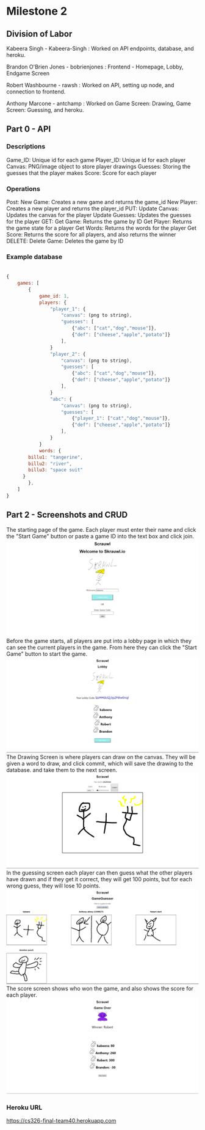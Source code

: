 # Milestone 2

## Division of Labor

Kabeera Singh - Kabeera-Singh : Worked on API endpoints, database, and heroku.

Brandon O'Brien Jones - bobrienjones : Frontend - Homepage, Lobby, Endgame Screen

Robert Washbourne - rawsh : Worked on API, setting up node, and connection to frontend.

Anthony Marcone - antchamp : Worked on Game Screen: Drawing, Game Screen: Guessing, and heroku.

## Part 0 - API

### Descriptions

Game_ID: Unique id for each game
Player_ID: Unique id for each player
Canvas: PNG/image object to store player drawings
Guesses: Storing the guesses that the player makes
Score: Score for each player

### Operations

Post:
    New Game:
        Creates a new game and returns the game_id
    New Player:
        Creates a new player and returns the player_id
PUT:
    Update Canvas:
        Updates the canvas for the player
    Update Guesses:
        Updates the guesses for the player
GET:
    Get Game:
        Returns the game by ID
    Get Player:
        Returns the game state for a player
    Get Words:
        Returns the words for the player
    Get Score:
        Returns the score for all players, and also returns the winner
DELETE:
    Delete Game:
        Deletes the game by ID

### Example database

```javascript

{
    games: [
        {
            game_id: 1,
            players: {
                "player_1": {
                    "canvas": (png to string),
                    "guesses": [
                        {"abc": ["cat","dog","mouse"]},
                        {"def": ["cheese","apple","potato"]}
                    ], 
                }
                "player_2": {
                    "canvas": (png to string),
                    "guesses": [
                        {"abc": ["cat","dog","mouse"]},
                        {"def": ["cheese","apple","potato"]}
                    ], 
                }
                "abc": {
                    "canvas": (png to string),
                    "guesses": [
                        {"player_1": ["cat","dog","mouse"]},
                        {"def": ["cheese","apple","potato"]}
                    ], 
                }
            }
            words: {
        billu1: "tangerine",
        billu2: "river",
        billu3: "space suit"
      }
        },
    ]
}
```

## Part 2 - Screenshots and CRUD

The starting page of the game. Each player must enter their name and click the "Start Game" button or paste a game ID into the text box and click join.
![Homepage](Homepage.png)
Before the game starts, all players are put into a lobby page in which they can see the current players in the game. From here they can click the "Start Game" button to start the game.
![Lobby Page](Lobby_Page.png)
The Drawing Screen is where players can draw on the canvas. They will be given a word to draw, and click commit, which will save the drawing to the database. and take them to the next screen.
![Drawing Screen](Drawing_Screen.png)
In the guessing screen each player can then guess what the other players have drawn and if they get it correct, they will get 100 points, but for each wrong guess, they will lose 10 points.
![Guessing SCreen](Guessing_Screen.png)
The score screen shows who won the game, and also shows the score for each player.
![Score Screen](Score_Screen.png)

### Heroku URL
<https://cs326-final-team40.herokuapp.com>
